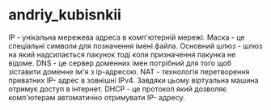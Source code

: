 # andriy_kubisnkii
IP - унікальна мережева адреса в комп'ютерній мережі. Маска - це спеціальні символи для позначення імені файла. Основний шлюз - шлюз на який надсилається пакунок тоді коли призначення пакунка не відоме. DNS - це сервер доменних імен потрібний для того щоб зіставити доменне ім'я з ip-адресою. NAT - технологія перетворення приватних IP- адрес в зовнішні IPv4. Завдяки цьому віртуальна машина отримує доступ в інтернет. DHCP - це протокол який дозволяє комп'ютерам автоматично отримувати IP- адресу.
